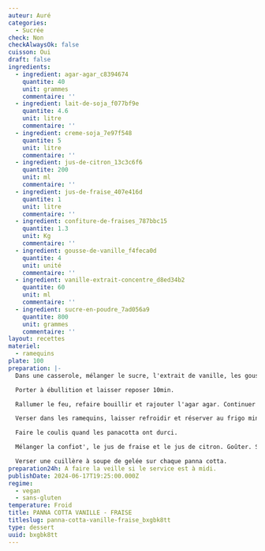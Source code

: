 ```yaml
---
auteur: Auré
categories:
  - Sucrée
check: Non
checkAlwaysOk: false
cuisson: Oui
draft: false
ingredients:
  - ingredient: agar-agar_c8394674
    quantite: 40
    unit: grammes
    commentaire: ''
  - ingredient: lait-de-soja_f077bf9e
    quantite: 4.6
    unit: litre
    commentaire: ''
  - ingredient: creme-soja_7e97f548
    quantite: 5
    unit: litre
    commentaire: ''
  - ingredient: jus-de-citron_13c3c6f6
    quantite: 200
    unit: ml
    commentaire: ''
  - ingredient: jus-de-fraise_407e416d
    quantite: 1
    unit: litre
    commentaire: ''
  - ingredient: confiture-de-fraises_787bbc15
    quantite: 1.3
    unit: Kg
    commentaire: ''
  - ingredient: gousse-de-vanille_f4feca0d
    quantite: 4
    unit: unité
    commentaire: ''
  - ingredient: vanille-extrait-concentre_d8ed34b2
    quantite: 60
    unit: ml
    commentaire: ''
  - ingredient: sucre-en-poudre_7ad056a9
    quantite: 800
    unit: grammes
    commentaire: ''
layout: recettes
materiel:
  - ramequins
plate: 100
preparation: |-
  Dans une casserole, mélanger le sucre, l'extrait de vanille, les gousses de vanille fendues et raclées, la crème soja et le lait de soja.

  Porter à ébullition et laisser reposer 10min.

  Rallumer le feu, refaire bouillir et rajouter l'agar agar. Continuer à remuer pendant 2 min en ébullition puis couper le feu. Ôter les gousses.

  Verser dans les ramequins, laisser refroidir et réserver au frigo minimum 2H.

  Faire le coulis quand les panacotta ont durci.

  Mélanger la confiot', le jus de fraise et le jus de citron. Goûter. Si ça ne sent pas assez le citron, en rajouter.

  Verser une cuillère à soupe de gelée sur chaque panna cotta.
preparation24h: A faire la veille si le service est à midi.
publishDate: 2024-06-17T19:25:00.000Z
regime:
  - vegan
  - sans-gluten
temperature: Froid
title: PANNA COTTA VANILLE - FRAISE
titleslug: panna-cotta-vanille-fraise_bxgbk8tt
type: dessert
uuid: bxgbk8tt
---
```


